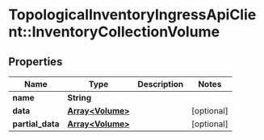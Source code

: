 # TopologicalInventoryIngressApiClient::InventoryCollectionVolume

## Properties
Name | Type | Description | Notes
------------ | ------------- | ------------- | -------------
**name** | **String** |  | 
**data** | [**Array&lt;Volume&gt;**](Volume.md) |  | [optional] 
**partial_data** | [**Array&lt;Volume&gt;**](Volume.md) |  | [optional] 


